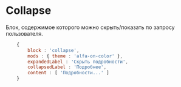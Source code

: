 Collapse
========

Блок, содержимое которого можно скрыть/показать по запросу пользователя.

```js
    {
        block : 'collapse',
        mods : { theme : 'alfa-on-color' },
        expandedLabel : 'Скрыть подробности',
        collapsedLabel : 'Подробнее',
        content : [ 'Подробности...' ]
    }
```
